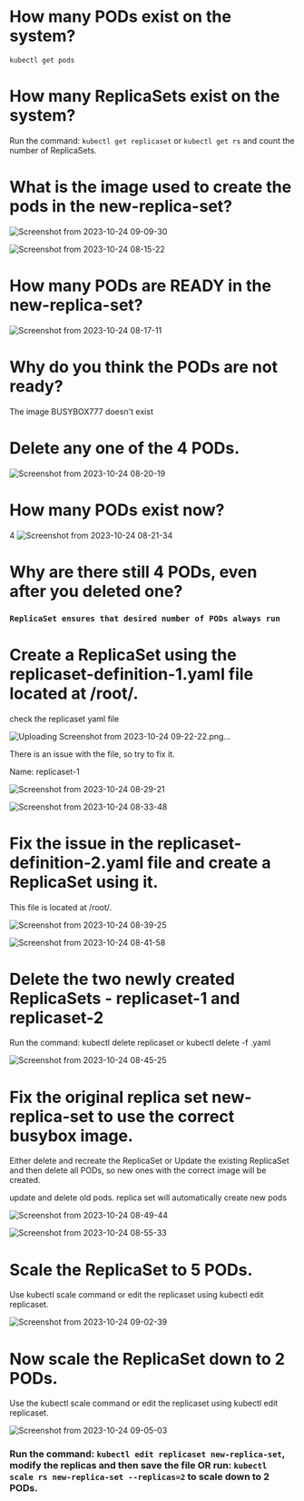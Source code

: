 # How many PODs exist on the system?
`kubectl get pods`

# How many ReplicaSets exist on the system?


Run the command: `kubectl get replicaset` or `kubectl get rs` and count the number of ReplicaSets.

# What is the image used to create the pods in the new-replica-set?

![Screenshot from 2023-10-24 09-09-30](https://github.com/Althaf-official/KodeKloud_Kubernetes/assets/105126131/38013879-509e-44c9-be62-03b059744d6a)


![Screenshot from 2023-10-24 08-15-22](https://github.com/Althaf-official/KodeKloud_Kubernetes/assets/105126131/8377ebe0-484b-48ad-8379-b09977659b1b)


# How many PODs are READY in the new-replica-set?

![Screenshot from 2023-10-24 08-17-11](https://github.com/Althaf-official/KodeKloud_Kubernetes/assets/105126131/29c4c258-b3fc-4f98-9fc1-050a4013a8d2)


# Why do you think the PODs are not ready?

The image BUSYBOX777 doesn't exist

# Delete any one of the 4 PODs.

![Screenshot from 2023-10-24 08-20-19](https://github.com/Althaf-official/KodeKloud_Kubernetes/assets/105126131/56acee6e-3d9b-4d3d-8105-6367ea5f2df2)

# How many PODs exist now?
4
![Screenshot from 2023-10-24 08-21-34](https://github.com/Althaf-official/KodeKloud_Kubernetes/assets/105126131/eb7ce339-246c-4a36-b8af-2cf9ec4d4ab6)


# Why are there still 4 PODs, even after you deleted one?

### `ReplicaSet ensures that desired number of PODs always run`


# Create a ReplicaSet using the replicaset-definition-1.yaml file located at /root/.

check the replicaset yaml file

![Uploading Screenshot from 2023-10-24 09-22-22.png…]()


There is an issue with the file, so try to fix it.

Name: replicaset-1

![Screenshot from 2023-10-24 08-29-21](https://github.com/Althaf-official/KodeKloud_Kubernetes/assets/105126131/d5fa6e26-b292-48f1-a062-4e9bb553f28c)

![Screenshot from 2023-10-24 08-33-48](https://github.com/Althaf-official/KodeKloud_Kubernetes/assets/105126131/bfad7fc3-6660-4697-a513-ee6a1d34aa3f)


# Fix the issue in the replicaset-definition-2.yaml file and create a ReplicaSet using it.


This file is located at /root/.

![Screenshot from 2023-10-24 08-39-25](https://github.com/Althaf-official/KodeKloud_Kubernetes/assets/105126131/c0ce867f-a73a-48f8-ad9f-54b17ba8a438)

![Screenshot from 2023-10-24 08-41-58](https://github.com/Althaf-official/KodeKloud_Kubernetes/assets/105126131/b4be8653-67e1-41fc-ae93-8f488ba3d314)


# Delete the two newly created ReplicaSets - replicaset-1 and replicaset-2

Run the command: kubectl delete replicaset <replicaset-name> or kubectl delete -f <file-name>.yaml

![Screenshot from 2023-10-24 08-45-25](https://github.com/Althaf-official/KodeKloud_Kubernetes/assets/105126131/b0d45228-b5d9-4c5f-9f78-0dd5bdaa691d)



# Fix the original replica set new-replica-set to use the correct busybox image.


Either delete and recreate the ReplicaSet or Update the existing ReplicaSet and then delete all PODs, so new ones with the correct image will be created.

update and delete old pods. replica set will automatically create new pods

![Screenshot from 2023-10-24 08-49-44](https://github.com/Althaf-official/KodeKloud_Kubernetes/assets/105126131/58c132fe-77aa-48da-95c4-2d26cdac6676)


![Screenshot from 2023-10-24 08-55-33](https://github.com/Althaf-official/KodeKloud_Kubernetes/assets/105126131/6bc49947-0ea0-492e-8fe7-cb1cb6afe619)



# Scale the ReplicaSet to 5 PODs.


Use kubectl scale command or edit the replicaset using kubectl edit replicaset.

![Screenshot from 2023-10-24 09-02-39](https://github.com/Althaf-official/KodeKloud_Kubernetes/assets/105126131/a6e5244a-69f8-4f57-a493-121980aadc6a)



# Now scale the ReplicaSet down to 2 PODs.


Use the kubectl scale command or edit the replicaset using kubectl edit replicaset.

![Screenshot from 2023-10-24 09-05-03](https://github.com/Althaf-official/KodeKloud_Kubernetes/assets/105126131/34b6f602-7ad6-4a34-ad0a-661383d8493c)

### Run the command: `kubectl edit replicaset new-replica-set`, modify the replicas and then save the file OR run: `kubectl scale rs new-replica-set --replicas=2` to scale down to 2 PODs.






